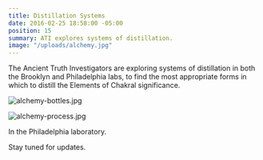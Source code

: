 ```yaml
---
title: Distillation Systems
date: 2016-02-25 18:58:00 -05:00
position: 15
summary: ATI explores systems of distillation.
image: "/uploads/alchemy.jpg"
---
```


The Ancient Truth Investigators are exploring systems of distillation in both the Brooklyn and Philadelphia labs, to find the most appropriate forms in which to distill the Elements of Chakral significance.

![alchemy-bottles.jpg](/uploads/alchemy-bottles.jpg)

![alchemy-process.jpg](/uploads/alchemy-process.jpg)

In the Philadelphia laboratory.

Stay tuned for updates.
